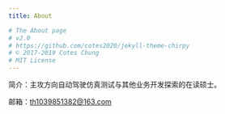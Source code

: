 ```yaml
---
title: About

# The About page
# v2.0
# https://github.com/cotes2020/jekyll-theme-chirpy
# © 2017-2019 Cotes Chung
# MIT License
---
```


简介：主攻方向自动驾驶仿真测试与其他业务开发探索的在读硕士。

邮箱：th1039851382@163.com

